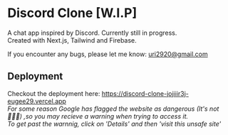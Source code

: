 # Discord Clone [W.I.P]

A chat app inspired by Discord. Currently still in progress.  
Created with Next.js, Tailwind and Firebase.  
  
If you encounter any bugs, please let me know: uri2920@gmail.com





## Deployment

Checkout the deployment here: https://discord-clone-jojiiir3j-eugee29.vercel.app  
*For some reason Google has flagged the website as dangerous (It's not 🤦🏻‍♂️) ,so you may recieve a warning when trying to access it.  
To get past the warnnig, click on 'Details' and then 'visit this unsafe site'*

